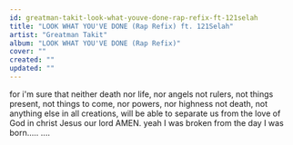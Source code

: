 ```yaml
---
id: greatman-takit-look-what-youve-done-rap-refix-ft-121selah
title: "LOOK WHAT YOU'VE DONE (Rap Refix) ft. 121Selah"
artist: "Greatman Takit"
album: "LOOK WHAT YOU'VE DONE (Rap Refix)"
cover: ""
created: ""
updated: ""
---
```


for i'm sure that neither death nor life,
nor angels not rulers,
not things present,
not things to come,
nor powers,
nor highness not death,
not anything else in all creations,
will be able to separate us from the love of God in christ Jesus our lord
AMEN.
 yeah I was broken from the day I was born.....
....